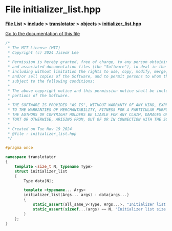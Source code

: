 

# File initializer\_list.hpp

[**File List**](files.md) **>** [**include**](dir_d44c64559bbebec7f509842c48db8b23.md) **>** [**translotator**](dir_ffa3503b73a46a1fbf73d754da62ba14.md) **>** [**objects**](dir_d5306d4012edd8106bd4452d9b4e4e98.md) **>** [**initializer\_list.hpp**](initializer__list_8hpp.md)

[Go to the documentation of this file](initializer__list_8hpp.md)


```C++
/*
 * The MIT License (MIT)
 * Copyright (c) 2024 Jiseok Lee
 *
 * Permission is hereby granted, free of charge, to any person obtaining a copy of this software
 * and associated documentation files (the "Software"), to deal in the Software without restriction,
 * including without limitation the rights to use, copy, modify, merge, publish, distribute, sublicense,
 * and/or sell copies of the Software, and to permit persons to whom the Software is furnished to do so,
 * subject to the following conditions:
 *
 * The above copyright notice and this permission notice shall be included in all copies or substantial
 * portions of the Software.
 *
 * THE SOFTWARE IS PROVIDED "AS IS", WITHOUT WARRANTY OF ANY KIND, EXPRESS OR IMPLIED, INCLUDING BUT NOT LIMITED
 * TO THE WARRANTIES OF MERCHANTABILITY, FITNESS FOR A PARTICULAR PURPOSE AND NONINFRINGEMENT. IN NO EVENT SHALL
 * THE AUTHORS OR COPYRIGHT HOLDERS BE LIABLE FOR ANY CLAIM, DAMAGES OR OTHER LIABILITY, WHETHER IN AN ACTION OF CONTRACT,
 * TORT OR OTHERWISE, ARISING FROM, OUT OF OR IN CONNECTION WITH THE SOFTWARE OR THE USE OR OTHER DEALINGS IN THE SOFTWARE.
 *
 * Created on Tue Nov 19 2024
 * @file : initializer_list.hpp
 */

#pragma once

namespace translotator
{
    template <size_t N, typename Type>
    struct initializer_list
    {
        Type data[N];

        template <typename... Args>
        initializer_list(Args... args) : data{args...}
        {
            static_assert(all_same_v<Type, Args...>, "Initializer list must have the same type");
            static_assert(sizeof...(args) == N, "Initializer list size must match matrix size");
        }
    };
}
```


